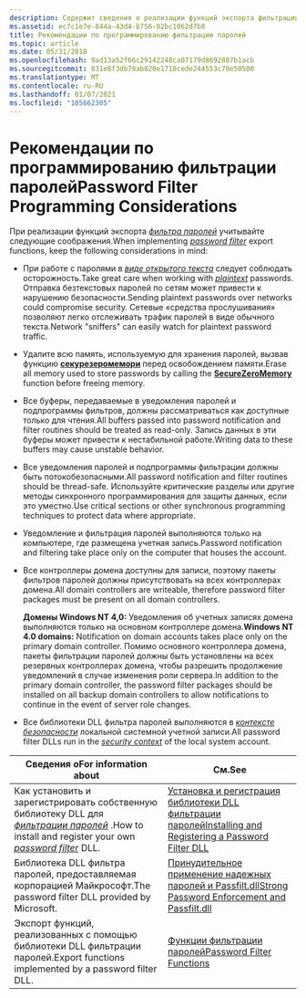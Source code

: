 ```yaml
---
description: Содержит сведения о реализации функций экспорта фильтрации паролей.
ms.assetid: ec7c1e7e-844a-43d4-b756-02bc1062d7b8
title: Рекомендации по программированию фильтрации паролей
ms.topic: article
ms.date: 05/31/2018
ms.openlocfilehash: 9ad13a52f66c29142248ca07179d8692887b1acb
ms.sourcegitcommit: 831e8f3db78ab820e1710cede244553c70e50500
ms.translationtype: MT
ms.contentlocale: ru-RU
ms.lasthandoff: 01/07/2021
ms.locfileid: "105662305"
---
```

# <a name="password-filter-programming-considerations"></a><span data-ttu-id="b6534-103">Рекомендации по программированию фильтрации паролей</span><span class="sxs-lookup"><span data-stu-id="b6534-103">Password Filter Programming Considerations</span></span>

<span data-ttu-id="b6534-104">При реализации функций экспорта [*фильтра паролей*](/windows/desktop/SecGloss/p-gly) учитывайте следующие соображения.</span><span class="sxs-lookup"><span data-stu-id="b6534-104">When implementing [*password filter*](/windows/desktop/SecGloss/p-gly) export functions, keep the following considerations in mind:</span></span>

-   <span data-ttu-id="b6534-105">При работе с паролями в [*виде открытого текста*](/windows/desktop/SecGloss/p-gly) следует соблюдать осторожность.</span><span class="sxs-lookup"><span data-stu-id="b6534-105">Take great care when working with [*plaintext*](/windows/desktop/SecGloss/p-gly) passwords.</span></span> <span data-ttu-id="b6534-106">Отправка безтекстовых паролей по сетям может привести к нарушению безопасности.</span><span class="sxs-lookup"><span data-stu-id="b6534-106">Sending plaintext passwords over networks could compromise security.</span></span> <span data-ttu-id="b6534-107">Сетевые «средства прослушивания» позволяют легко отслеживать трафик паролей в виде обычного текста.</span><span class="sxs-lookup"><span data-stu-id="b6534-107">Network "sniffers" can easily watch for plaintext password traffic.</span></span>
-   <span data-ttu-id="b6534-108">Удалите всю память, используемую для хранения паролей, вызвав функцию [**секурезеромемори**](/previous-versions/windows/desktop/legacy/aa366877(v=vs.85)) перед освобождением памяти.</span><span class="sxs-lookup"><span data-stu-id="b6534-108">Erase all memory used to store passwords by calling the [**SecureZeroMemory**](/previous-versions/windows/desktop/legacy/aa366877(v=vs.85)) function before freeing memory.</span></span>
-   <span data-ttu-id="b6534-109">Все буферы, передаваемые в уведомления паролей и подпрограммы фильтров, должны рассматриваться как доступные только для чтения.</span><span class="sxs-lookup"><span data-stu-id="b6534-109">All buffers passed into password notification and filter routines should be treated as read-only.</span></span> <span data-ttu-id="b6534-110">Запись данных в эти буферы может привести к нестабильной работе.</span><span class="sxs-lookup"><span data-stu-id="b6534-110">Writing data to these buffers may cause unstable behavior.</span></span>
-   <span data-ttu-id="b6534-111">Все уведомления паролей и подпрограммы фильтрации должны быть потокобезопасными.</span><span class="sxs-lookup"><span data-stu-id="b6534-111">All password notification and filter routines should be thread-safe.</span></span> <span data-ttu-id="b6534-112">Используйте критические разделы или другие методы синхронного программирования для защиты данных, если это уместно.</span><span class="sxs-lookup"><span data-stu-id="b6534-112">Use critical sections or other synchronous programming techniques to protect data where appropriate.</span></span>
-   <span data-ttu-id="b6534-113">Уведомление и фильтрация паролей выполняются только на компьютере, где размещена учетная запись.</span><span class="sxs-lookup"><span data-stu-id="b6534-113">Password notification and filtering take place only on the computer that houses the account.</span></span>
-   <span data-ttu-id="b6534-114">Все контроллеры домена доступны для записи, поэтому пакеты фильтров паролей должны присутствовать на всех контроллерах домена.</span><span class="sxs-lookup"><span data-stu-id="b6534-114">All domain controllers are writeable, therefore password filter packages must be present on all domain controllers.</span></span>

    <span data-ttu-id="b6534-115">**Домены Windows NT 4,0:** Уведомления об учетных записях домена выполняются только на основном контроллере домена.</span><span class="sxs-lookup"><span data-stu-id="b6534-115">**Windows NT 4.0 domains:** Notification on domain accounts takes place only on the primary domain controller.</span></span> <span data-ttu-id="b6534-116">Помимо основного контроллера домена, пакеты фильтрации паролей должны быть установлены на всех резервных контроллерах домена, чтобы разрешить продолжение уведомлений в случае изменения роли сервера.</span><span class="sxs-lookup"><span data-stu-id="b6534-116">In addition to the primary domain controller, the password filter packages should be installed on all backup domain controllers to allow notifications to continue in the event of server role changes.</span></span>

-   <span data-ttu-id="b6534-117">Все библиотеки DLL фильтра паролей выполняются в [*контексте безопасности*](/windows/desktop/SecGloss/s-gly) локальной системной учетной записи.</span><span class="sxs-lookup"><span data-stu-id="b6534-117">All password filter DLLs run in the [*security context*](/windows/desktop/SecGloss/s-gly) of the local system account.</span></span>



| <span data-ttu-id="b6534-118">Сведения о</span><span class="sxs-lookup"><span data-stu-id="b6534-118">For information about</span></span>                                                                                                                     | <span data-ttu-id="b6534-119">См.</span><span class="sxs-lookup"><span data-stu-id="b6534-119">See</span></span>                                                                                                      |
|-------------------------------------------------------------------------------------------------------------------------------------------|----------------------------------------------------------------------------------------------------------|
| <span data-ttu-id="b6534-120">Как установить и зарегистрировать собственную библиотеку DLL для [*фильтрации паролей*](/windows/desktop/SecGloss/p-gly) .</span><span class="sxs-lookup"><span data-stu-id="b6534-120">How to install and register your own [*password filter*](/windows/desktop/SecGloss/p-gly) DLL.</span></span> | [<span data-ttu-id="b6534-121">Установка и регистрация библиотеки DLL фильтрации паролей</span><span class="sxs-lookup"><span data-stu-id="b6534-121">Installing and Registering a Password Filter DLL</span></span>](installing-and-registering-a-password-filter-dll.md) |
| <span data-ttu-id="b6534-122">Библиотека DLL фильтра паролей, предоставляемая корпорацией Майкрософт.</span><span class="sxs-lookup"><span data-stu-id="b6534-122">The password filter DLL provided by Microsoft.</span></span>                                                                                            | [<span data-ttu-id="b6534-123">Принудительное применение надежных паролей и Passfilt.dll</span><span class="sxs-lookup"><span data-stu-id="b6534-123">Strong Password Enforcement and Passfilt.dll</span></span>](strong-password-enforcement-and-passfilt-dll.md)         |
| <span data-ttu-id="b6534-124">Экспорт функций, реализованных с помощью библиотеки DLL фильтрации паролей.</span><span class="sxs-lookup"><span data-stu-id="b6534-124">Export functions implemented by a password filter DLL.</span></span>                                                                                    | [<span data-ttu-id="b6534-125">Функции фильтрации паролей</span><span class="sxs-lookup"><span data-stu-id="b6534-125">Password Filter Functions</span></span>](management-functions.md)                          |



 

 

 
